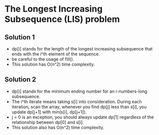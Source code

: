 # The Longest Increasing Subsequence (LIS) problem 
## Solution 1
- dp[i] stands for the length of the longest increasing subsequence that ends with the i^th element of the sequence.
- be careful to the usage of fill().
- This solution has O(n^2) time complexity. 

## Solution 2
- dp[i] stands for the minimum ending number for an i-numbers-long subsequence.
- The i^th iterate means taking s[i] into consideration. During each iteration, scan the array, whenever you find dp[j] less than s[i], you update dp[j+1] with min(s[i], dp[j+1]).
- j = 0 is an exception, you should always update dp[1] regardless of the relationship between dp[0] and s[i].
- This solution also has O(n^2) time complexity.
